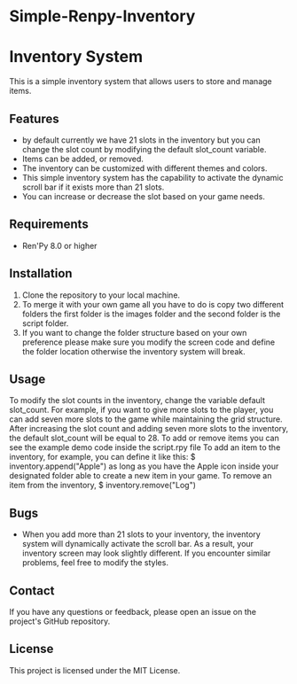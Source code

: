 # Simple-Renpy-Inventory
# Inventory System

This is a simple inventory system that allows users to store and manage items.

## Features

* by default currently we have 21 slots in the inventory but you can change the slot count by modifying the default slot_count variable.
* Items can be added, or removed.
* The inventory can be customized with different themes and colors.
* This simple inventory system has the capability to activate the dynamic scroll bar if it exists more than 21 slots.
* You can increase or decrease the slot based on your game needs.

## Requirements
* Ren'Py 8.0 or higher

## Installation

1. Clone the repository to your local machine.
2. To merge it with your own game all you have to do is copy two different folders the first folder is the images folder and the second folder is the script folder.
3. If you want to change the folder structure based on your own preference please make sure you modify the screen code and define the folder location otherwise the inventory system will break.

## Usage
To modify the slot counts in the inventory, change the variable default slot_count. For example, if you want to give more slots to the player, you can add seven more slots to the game 
while maintaining the grid structure. After increasing the slot count and adding seven more slots to the inventory, the default slot_count will be equal to 28.
To add or remove items you can see the example demo code inside the script.rpy file
To add an item to the inventory, for example, you can define it like this: $ inventory.append("Apple") as long as you have the Apple icon inside your designated folder able to create a new item in your game.
To remove an item from the inventory, $ inventory.remove("Log")
 

## Bugs

* When you add more than 21 slots to your inventory, the inventory system will dynamically activate the scroll bar. As a result, your inventory screen may look slightly different.
  If you encounter similar problems, feel free to modify the styles.

 

## Contact

If you have any questions or feedback, please open an issue on the project's GitHub repository.

## License
This project is licensed under the MIT License.
